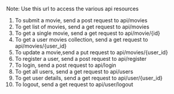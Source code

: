 <p>Note: Use this url to access the various api resources</p>
                    <ol>
                        <li class="red-color">To submit a movie, send a post request to <span>api/movies</span></li>
                        <li class="red-color">To get list of movies, send a get request to  <span>api/movies</span></li>
                        <li class="red-color">To get a single movie, send a get request to <span>api/movie/{id}</span> </li>
                        <li class="red-color">To get a user movies collection, send a get request to <span>api/movies/{user_id}</span></li>
                        <li class="red-color">To update a movie,send a put request to <span>api/movies/{user_id}</span></li>
                        <li class="red-color">To register a user, send a post request to <span>api/register</span></li>
                        <li class="red-color">To login, send a post request to <span>api/login</span></li>
                        <li class="red-color">To get all users, send a get request to <span>api/users</span></li>
                        <li class="red-color">To get user details, send a get request to <span>api/user/{user_id}</span></li>
                        <li class="red-color">To logout, send a get request to <span>api/user/logout</span></li>
                    </ol>

